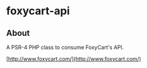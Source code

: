 # foxycart-api

## About

A PSR-4 PHP class to consume FoxyCart's API.

[http://www.foxycart.com/](http://www.foxycart.com/)
